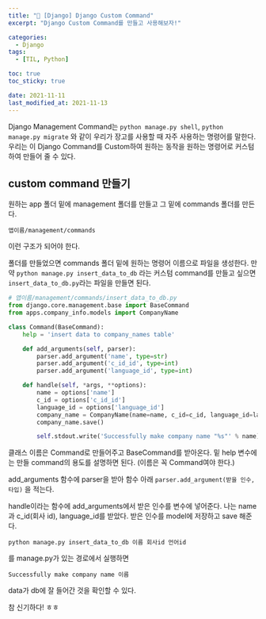 ```yaml
---
title: "📗 [Django] Django Custom Command"
excerpt: "Django Custom Command를 만들고 사용해보자!"

categories:
  - Django
tags:
  - [TIL, Python]

toc: true
toc_sticky: true

date: 2021-11-11
last_modified_at: 2021-11-13
---
```


Django Management Command는 `python manage.py shell`, `python manage.py migrate` 와 같이 우리가 장고를 사용할 때 자주 사용하는 명령어를 말한다. 우리는 이 Django Command를 Custom하여 원하는 동작을 원하는 명령어로 커스텀하여 만들어 줄 수 있다.

## custom command 만들기

원하는 app 폴더 밑에 management 폴더를 만들고 그 밑에 commands 폴더를 만든다.

```
앱이름/management/commands
```

이런 구조가 되어야 한다.

폴더를 만들었으면 commands 폴더 밑에 원하는 명령어 이름으로 파일을 생성한다. 만약 `python manage.py insert_data_to_db` 라는 커스텀 command를 만들고 싶으면 `insert_data_to_db.py`라는 파일을 만들면 된다.

```python
# 앱이름/management/commands/insert_data_to_db.py
from django.core.management.base import BaseCommand
from apps.company_info.models import CompanyName

class Command(BaseCommand):
    help = 'insert data to company_names table'

    def add_arguments(self, parser):
        parser.add_argument('name', type=str)
        parser.add_argument('c_id_id', type=int)
        parser.add_argument('language_id', type=int)

    def handle(self, *args, **options):
        name = options['name']
        c_id = options['c_id_id']
        language_id = options['language_id']
        company_name = CompanyName(name=name, c_id=c_id, language_id=language_id)
        company_name.save()

        self.stdout.write('Successfully make company name "%s"' % name)
```

클래스 이름은 Command로 만들어주고 BaseCommand를 받아온다. 밑 help 변수에는 만들 command의 용도를 설명하면 된다. (이름은 꼭 Command여야 한다.)

add_arguments 함수에 parser을 받아 함수 아래 `parser.add_argument(받을 인수, 타입)` 을 적는다.

handle이라는 함수에 add_arguments에서 받은 인수를 변수에 넣어준다. 나는 name과 c_id(회사 id), language_id를 받았다.
받은 인수를 model에 저장하고 save 해준다.

```
python manage.py insert_data_to_db 이름 회사id 언어id
```

를 manage.py가 있는 경로에서 실행하면

```
Successfully make company name 이름
```

data가 db에 잘 들어간 것을 확인할 수 있다.

참 신기하다! ㅎㅎ
